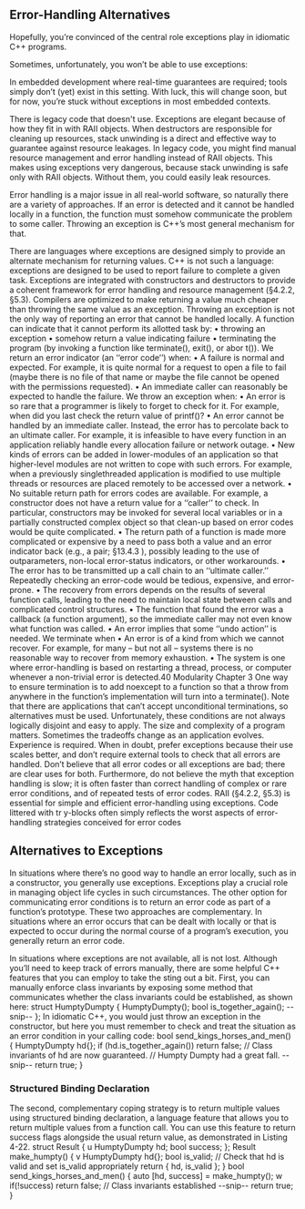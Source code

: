 ## Error-Handling Alternatives

Hopefully, you’re convinced of the central role exceptions play in idiomatic C++ programs.

Sometimes, unfortunately, you won’t be able to use exceptions:

In embedded development where real-time guarantees are required; tools simply don’t (yet) exist in this setting. With luck, this will change soon, but for now, you’re stuck without exceptions in most embedded contexts.

There is legacy code that doesn't use. Exceptions are elegant because of how they fit in with RAII objects. When destructors are responsible for cleaning up resources, stack unwinding is a direct and effective way to guarantee against resource leakages. In legacy code, you might find manual resource management and error handling instead of RAII objects. This makes using exceptions very dangerous, because stack unwinding is safe only with RAII objects. Without them, you could easily leak resources.






Error handling is a major issue in all real-world software, so naturally there are a variety of approaches. If an error is detected and it cannot be handled locally in a function, the function must somehow communicate the problem to some caller. Throwing an exception is C++’s most general
mechanism for that.

There are languages where exceptions are designed simply to provide an alternate mechanism for returning values. C++ is not such a language: exceptions are designed to be used to report failure to complete a given task. Exceptions are integrated with constructors and destructors to provide
a coherent framework for error handling and resource management (§4.2.2, §5.3). Compilers are
optimized to make returning a value much cheaper than throwing the same value as an exception.
Throwing an exception is not the only way of reporting an error that cannot be handled locally.
A function can indicate that it cannot perform its allotted task by:
• throwing an exception
• somehow return a value indicating failure
• terminating the program (by invoking a function like terminate(), exit(), or abor t()).
We return an error indicator (an ‘‘error code’’) when:
• A failure is normal and expected. For example, it is quite normal for a request to open a file
to fail (maybe there is no file of that name or maybe the file cannot be opened with the permissions requested).
• An immediate caller can reasonably be expected to handle the failure.
We throw an exception when:
• An error is so rare that a programmer is likely to forget to check for it. For example, when
did you last check the return value of printf()?
• An error cannot be handled by an immediate caller. Instead, the error has to percolate back
to an ultimate caller. For example, it is infeasible to have every function in an application
reliably handle every allocation failure or network outage.
• New kinds of errors can be added in lower-modules of an application so that higher-level
modules are not written to cope with such errors. For example, when a previously singlethreaded application is modified to use multiple threads or resources are placed remotely to
be accessed over a network.
• No suitable return path for errors codes are available. For example, a constructor does not
have a return value for a ‘‘caller’’ to check. In particular, constructors may be invoked for
several local variables or in a partially constructed complex object so that clean-up based on
error codes would be quite complicated.
• The return path of a function is made more complicated or expensive by a need to pass both
a value and an error indicator back (e.g., a pair; §13.4.3 ), possibly leading to the use of outparameters, non-local error-status indicators, or other workarounds.
• The error has to be transmitted up a call chain to an ‘‘ultimate caller.’’ Repeatedly checking
an error-code would be tedious, expensive, and error-prone.
• The recovery from errors depends on the results of several function calls, leading to the need
to maintain local state between calls and complicated control structures.
• The function that found the error was a callback (a function argument), so the immediate
caller may not even know what function was called.
• An error implies that some ‘‘undo action’’ is needed.
We terminate when
• An error is of a kind from which we cannot recover. For example, for many – but not all –
systems there is no reasonable way to recover from memory exhaustion.
• The system is one where error-handling is based on restarting a thread, process, or computer
whenever a non-trivial error is detected.40 Modularity Chapter 3
One way to ensure termination is to add noexcept to a function so that a throw from anywhere in the
function’s implementation will turn into a terminate(). Note that there are applications that can’t
accept unconditional terminations, so alternatives must be used.
Unfortunately, these conditions are not always logically disjoint and easy to apply. The size and
complexity of a program matters. Sometimes the tradeoffs change as an application evolves.
Experience is required. When in doubt, prefer exceptions because their use scales better, and don’t
require external tools to check that all errors are handled.
Don’t believe that all error codes or all exceptions are bad; there are clear uses for both. Furthermore, do not believe the myth that exception handling is slow; it is often faster than correct handling of complex or rare error conditions, and of repeated tests of error codes.
RAII (§4.2.2, §5.3) is essential for simple and efficient error-handling using exceptions. Code
littered with tr y-blocks often simply reflects the worst aspects of error-handling strategies conceived
for error codes



## Alternatives to Exceptions
In situations where there’s no good way to handle an error locally, such as in a constructor, you generally use exceptions. Exceptions play a crucial role in managing object life cycles in such circumstances. The other option for communicating error conditions is to return an error code as part of a function’s prototype. These two approaches are complementary. In situations where an error occurs that can be dealt with locally or that is expected to occur during the normal course of a program’s execution, you generally return an error code.

In situations where exceptions are not available, all is not lost. Although
you’ll need to keep track of errors manually, there are some helpful C++
features that you can employ to take the sting out a bit. First, you can manually enforce class invariants by exposing some method that communicates
whether the class invariants could be established, as shown here:
struct HumptyDumpty {
HumptyDumpty();
bool is_together_again();
--snip--
};
In idiomatic C++, you would just throw an exception in the constructor,
but here you must remember to check and treat the situation as an error
condition in your calling code:
bool send_kings_horses_and_men() {
HumptyDumpty hd{};
if (hd.is_together_again()) return false;
// Class invariants of hd are now guaranteed.
// Humpty Dumpty had a great fall.
--snip--
return true;
}


### Structured Binding Declaration
The second, complementary coping strategy is to return multiple values using structured binding declaration, a language feature that allows you to
return multiple values from a function call. You can use this feature to return
success flags alongside the usual return value, as demonstrated in Listing 4-22.
struct Result { u
HumptyDumpty hd;
bool success;
};
Result make_humpty() { v
HumptyDumpty hd{};
bool is_valid;
// Check that hd is valid and set is_valid appropriately
return { hd, is_valid };
}
bool send_kings_horses_and_men() {
auto [hd, success] = make_humpty(); w
if(!success) return false;
// Class invariants established
--snip--
return true;
}
